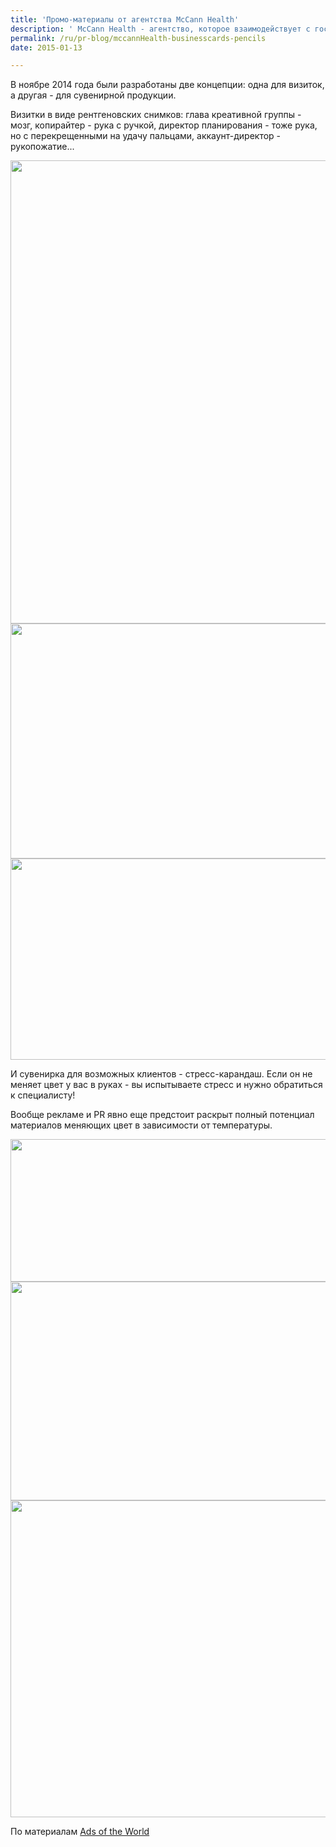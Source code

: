 ```yaml
---
title: 'Промо-материалы от агентства McCann Health'
description: ' McCann Health - агентство, которое взаимодействует с государственными и общественными организациями в области здравоохранения, и ведет процесс коммуникации с потребителями и пациентами для многих клиентов. Специфика области деятельности диктует и форму промо-материалов, которые агентство распространяет'
permalink: /ru/pr-blog/mccannHealth-businesscards-pencils
date: 2015-01-13

---
```


В ноябре 2014 года были разработаны две концепции: одна для визиток, а другая - для сувенирной продукции.

Визитки в виде рентгеновских снимков: глава креативной группы - мозг, копирайтер - рука с ручкой, директор планирования - тоже рука, но с перекрещенными на удачу пальцами, аккаунт-директор - рукопожатие...

<img src="{{ site.assets }}/upload/mccanncard.jpg" alt="" class="post__img" width="580" height="741">

<img src="{{ site.assets }}/upload/mcanncard2.jpg" alt="" class="post__img" width="580" height="376">

<img src="{{ site.assets }}/upload/mccanncard3.jpg" alt="" class="post__img" width="580" height="322">

И сувенирка для возможных клиентов - стресс-карандаш. Если он не меняет цвет у вас в руках - вы испытываете стресс и нужно обратиться к специалисту!

Вообще рекламе и PR явно еще предстоит раскрыт полный потенциал материалов меняющих цвет в зависимости от температуры.

<img src="{{ site.assets }}/upload/pencil.jpg" alt="" class="post__img" width="580" height="228">

<img src="{{ site.assets }}/upload/pencil1.jpg" alt="" class="post__img" width="580" height="350">

<img src="{{ site.assets }}/upload/pencil2.jpg" alt="" class="post__img" width="580" height="507">

По материалам <a href="https://adsoftheworld.com/media/dm/mccann_health_stress_test_pencils">Ads of the World</a>

